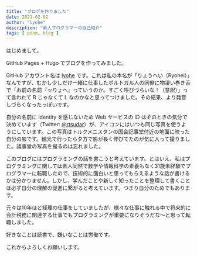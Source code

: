 ```yaml
---
title: "ブログを作りました"
date: 2021-02-02
author: "lyohe"
description: "新人プログラマーの自己紹介"
tags: [ poem, blog ]
---
```


はじめまして。

GitHub Pages + Hugo でブログを作ってみました。

GitHub アカウント名は [lyohe](https://github.com/lyohe) です。これは私の本名が「りょうへい（Ryohei）」なんですが、むかし少しだけ一緒に仕事したポルトガル人の同僚に物凄い巻き舌で「お前の名前『ッりょへ』っていうのか。すごく呼びづらいな！（意訳）」って言われて R じゃなくて L なのかなと思ってつけました。その結果、より発音しづらくなったっぽいです。

自分の名前に identity を感じないため Web サービスの ID はそのときの気分で決めています（Twitter: [@rtsudar](https://twitter.com/rtsudar)）が、アイコンにはいつも同じ写真を使うようにしています。この写真はトルクメニスタンの国会記事堂付近の地面に映った自分の影です。観光で行ったら夕方で影が長く伸びてたのが気に入って撮りました。議事堂の写真を撮るのは忘れました。

このブログにはプログラミングの話を書こうと考えています。とはいえ、私はプログラミングに関しては素人同然で数学や情報科学の素養もなく31歳未経験でプログラマーに転職したので、技術的に面白いと思ってもらえるような話が書けるかは分かりません。しかし、学んだことや新しく知ったことを整理して書くことは必ず自分の理解の促進に繋がると考えています。つまり自分のためでもあります。

元々は10年ほど経理の仕事をしていましたが、様々な仕事に触れる中で将来的に会計税務に関連する仕事でもプログラミングが重要になりそうだな〜と思って転職しました。

好きなことは読書で、嫌いなことは労働です。

これからよろしくお願いします。